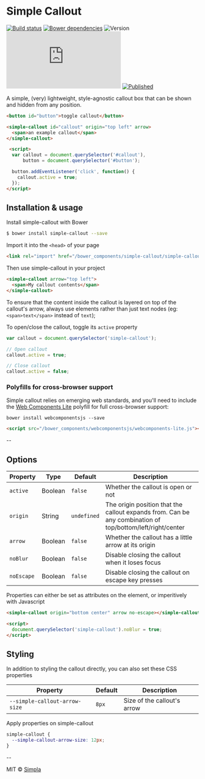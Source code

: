 # Simple Callout
[![Build status][travis-badge]][travis-url] [![Bower dependencies][bowerdeps-badge]][bowerdeps-url] ![Version][bower-badge] ![Size][size-badge] [![Published][webcomponents-badge]][webcomponents-url]

A simple, (very) lightweight, style-agnostic callout box that can be shown and hidden from any position.

<!---
```
<custom-element-demo>
  <template>
    <script src="../webcomponentsjs/webcomponents-lite.js"></script>
    <link rel="import" href="../iron-icons/iron-icons.html">
    <link rel="import" href="simple-button.html">
    <style>
       body {
        font-family: sans-serif;
      }

      button {
        display: block;
      }

      simple-callout {
        padding: 0.75em;
        margin: 12px;
        font-size: 14px;
      }
    </style>
    <next-code-block></next-code-block>
  </template>
</custom-element-demo>
```
-->
```html
<button id="button">toggle callout</button>

<simple-callout id="callout" origin="top left" arrow>
  <span>an example callout</span>
</simple-callout>

 <script>
  var callout = document.querySelector('#callout'),
      button = document.querySelector('#button');

  button.addEventListener('click', function() {
    callout.active = true;
  });
</script>
```

## Installation & usage

Install simple-callout with Bower

```sh
$ bower install simple-callout --save
```

Import it into the `<head>` of your page

```html
<link rel="import" href="/bower_components/simple-callout/simple-callout.html">
```

Then use simple-callout in your project

```html
<simple-callout arrow="top left">
  <span>My callout contents</span>
</simple-callout>
```

To ensure that the content inside the callout is layered on top of the callout's arrow, always use elements rather than just text nodes (eg: `<span>text</span>` instead of `text`);

To open/close the callout, toggle its `active` property

```js
var callout = document.querySelector('simple-callout');

// Open callout
callout.active = true;

// Close callout
callout.active = false;
```

### Polyfills for cross-browser support

Simple callout relies on emerging web standards, and you'll need to include the [Web Components Lite][webcomponents] polyfill for full cross-browser support:

```shell
bower install webcomponentsjs --save
```

```html
<script src="/bower_components/webcomponentsjs/webcomponents-lite.js"></script>
```

--

## Options

Property         | Type    | Default     | Description                                                                                               
---------------- | ------- | ----------- | ------------                                                                                              
`active`         | Boolean | `false`     | Whether the callout is open or not
`origin`         | String  | `undefined` | The origin position that the callout expands from. Can be any combination of top/bottom/left/right/center 
`arrow`          | Boolean | `false`     | Whether the callout has a little arrow at its origin                                                      
`noBlur`         | Boolean | `false`     | Disable closing the callout when it loses focus                                                             
`noEscape`       | Boolean | `false`     | Disable closing the callout on escape key presses                                                         

Properties can either be set as attributes on the element, or imperitively with Javascript
```html
<simple-callout origin="bottom center" arrow no-escape></simple-callout> 

<script>
  document.querySelector('simple-callout').noBlur = true;
</script>
```

## Styling
In addition to styling the callout directly, you can also set these CSS properties

Property                      | Default  | Description                 
----------------------------- | ---------| ------------                
`--simple-callout-arrow-size` | `8px`    | Size of the callout's arrow 

Apply properties on simple-callout

```css
simple-callout {
  --simple-callout-arrow-size: 12px;
}
```

--

MIT © [Simpla](https://www.simpla.io)

[webcomponents]: https://github.com/webcomponents/webcomponentsjs
[webanimations]: https://github.com/web-animations/web-animations-js
[promise]: https://github.com/stefanpenner/es6-promise

[bower-badge]: https://img.shields.io/bower/v/simple-callout.svg
[bowerlicense-badge]: https://img.shields.io/bower/l/simple-callout.svg
[travis-badge]: https://img.shields.io/travis/SimpleElements/simple-callout.svg
[travis-url]: https://travis-ci.org/SimpleElements/simple-callout
[bowerdeps-badge]: https://img.shields.io/gemnasium/SimpleElements/simple-callout.svg
[bowerdeps-url]: https://gemnasium.com/bower/simple-callout
[size-badge]: https://badges.herokuapp.com/size/github/SimpleElements/simple-callout/master/simple-callout.html?gzip=true&color=blue
[webcomponents-badge]: https://img.shields.io/badge/webcomponents.org-published-blue.svg
[webcomponents-url]: https://www.webcomponents.org/element/SimpleElements/simple-callout
